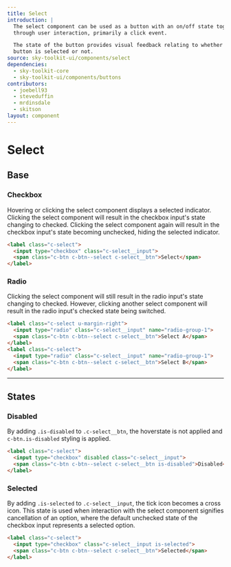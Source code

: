 ```yaml
---
title: Select
introduction: |
  The select component can be used as a button with an on/off state toggled
  through user interaction, primarily a click event.

  The state of the button provides visual feedback relating to whether the
  button is selected or not.
source: sky-toolkit-ui/components/select
dependencies:
  - sky-toolkit-core
  - sky-toolkit-ui/components/buttons
contributors:
  - joebell93
  - steveduffin
  - mrdinsdale
  - skitson
layout: component
---
```


# Select

## Base

### Checkbox

Hovering or clicking the select component displays a selected indicator. 
Clicking the select component will result in the checkbox input's state changing
to checked. Clicking the select component again will result in the checkbox
input's state becoming unchecked, hiding the selected indicator.

```html
<label class="c-select">
  <input type="checkbox" class="c-select__input">
  <span class="c-btn c-btn--select c-select__btn">Select</span>
</label>
```

### Radio

Clicking the select component will still result in the radio input's state 
changing to checked. However, clicking another select component will result in
the radio input's checked state being switched.

```html
<label class="c-select u-margin-right">
  <input type="radio" class="c-select__input" name="radio-group-1">
  <span class="c-btn c-btn--select c-select__btn">Select A</span>
</label>
<label class="c-select">
  <input type="radio" class="c-select__input" name="radio-group-1">
  <span class="c-btn c-btn--select c-select__btn">Select B</span>
</label>
```

---

## States

### Disabled

By adding `.is-disabled` to `.c-select__btn`, the hoverstate is not applied and `c-btn.is-disabled` styling is applied.

```html
<label class="c-select">
  <input type="checkbox" disabled class="c-select__input">
  <span class="c-btn c-btn--select c-select__btn is-disabled">Disabled</span>
</label>
```

### Selected

By adding `.is-selected` to `.c-select__input`, the tick icon becomes a cross icon.
This state is used when interaction with the select component signifies
cancellation of an option, where the default unchecked state of the checkbox
input represents a selected option.

```html
<label class="c-select">
  <input type="checkbox" class="c-select__input is-selected">
  <span class="c-btn c-btn--select c-select__btn">Selected</span>
</label>
```

